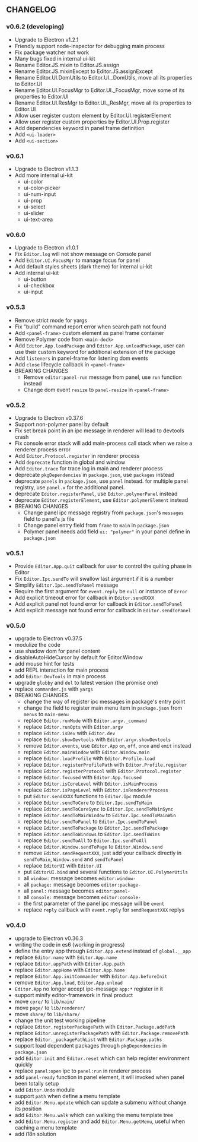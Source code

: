 ## CHANGELOG

### v0.6.2 (developing)

 - Upgrade to Electron v1.2.1
 - Friendly support node-inspector for debugging main process
 - Fix package watcher not work
 - Many bugs fixed in internal ui-kit
 - Rename Editor.JS.mixin to Editor.JS.assign
 - Rename Editor.JS.mixinExcept to Editor.JS.assignExcept
 - Rename Editor.UI.DomUtils to Editor.UI._DomUtils, move all its properties to Editor.UI
 - Rename Editor.UI.FocusMgr to Editor.UI._FocusMgr, move some of its properties to Editor.UI
 - Rename Editor.UI.ResMgr to Editor.UI._ResMgr, move all its properties to Editor.UI
 - Allow user register custom element by Editor.UI.registerElement
 - Allow user register custom properties by Editor.UI.Prop.register
 - Add dependencies keyword in panel frame definition
 - Add `<ui-loader>`
 - Add `<ui-section>`

### v0.6.1

 - Upgrade to Electron v1.1.3
 - Add more internal ui-kit
   - ui-color
   - ui-color-picker
   - ui-num-input
   - ui-prop
   - ui-select
   - ui-slider
   - ui-text-area

### v0.6.0

 - Upgrade to Electron v1.0.1
 - Fix `Editor.log` will not show message on Console panel
 - Add `Editor.UI.FocusMgr` to manage focus for panel
 - Add default styles sheets (dark theme) for internal ui-kit
 - Add internal ui-kit
   - ui-button
   - ui-checkbox
   - ui-input

### v0.5.3

 - Remove strict mode for yargs
 - Fix "build" command report error when search path not found
 - Add `<panel-frame>` custom element as panel frame container
 - Remove Polymer code from `<main-dock>`
 - Add `Editor.App.loadPackage` and `Editor.App.unloadPackage`, user can use their custom keyword for additional extension of the package
 - Add `listeners` in panel-frame for listening dom events
 - Add `close` lifecycle callback in `<panel-frame>`
 - BREAKING CHANGES
   - Remove `editor:panel-run` message from panel, use `run` function instead
   - Change dom event `resize` to `panel-resize` in `<panel-frame>`

### v0.5.2

 - Upgrade to Electron v0.37.6
 - Support non-polymer panel by default
 - Fix set break point in an ipc message in renderer will lead to devtools crash
 - Fix console error stack will add main-process call stack when we raise a renderer process error
 - Add `Editor.Protocol.register` in renderer process
 - Add `deprecate` function in global and window
 - Add `Editor.trace` for trace log in main and renderer process
 - deprecate `pkgDependencies` in `package.json`, use `packages` instead
 - deprecate `panels` in `package.json`, use `panel` instead. for multiple panel registry, use `panel.x` for the additional panel.
 - deprecate `Editor.registerPanel`, use `Editor.polymerPanel` instead
 - deprecate `Editor.registerElement`, use `Editor.polymerElement` instead
 - BREAKING CHANGES
   - Change panel ipc message registry from `package.json`'s `messages` field to panel's js file
   - Change panel entry field from `frame` to `main` in `package.json`
   - Polymer panel needs add field `ui: "polymer"` in your panel define in `package.json`

### v0.5.1

 - Provide `Editor.App.quit` callback for user to control the quiting phase in Editor
 - Fix `Editor.Ipc.sendTo` will swallow last argument if it is a number
 - Simplify `Editor.Ipc.sendToPanel` message
 - Require the first argument for `event.reply` be `null` or instance of `Error`
 - Add explicit timeout error for callback in `Editor.sendXXXX`
 - Add explicit panel not found error for callback in `Editor.sendToPanel`
 - Add explicit message not found error for callback in `Editor.sendToPanel`

### v0.5.0

 - upgrade to Electron v0.37.5
 - modulize the code
 - use shadow dom for panel content
 - disableAutoHideCursor by default for Editor.Window
 - add mouse hint for tests
 - add REPL interaction for main process
 - add `Editor.DevTools` in main process
 - upgrade `globby` and `del` to latest version (the promise one)
 - replace `commander.js` with `yargs`
 - BREAKING CHANGES
   - change the way of register ipc messages in package's entry point
   - change the field to register main menu item in `package.json` from `menus` to `main-menu`
   - replace `Editor.runMode` with `Editor.argv._command`
   - replace `Editor.runOpts` with `Editor.argv`
   - replace `Editor.isDev` with `Editor.dev`
   - replace `Editor.showDevtools` with `Editor.argv.showDevtools`
   - remove `Editor.events`, use `Editor.App` `on`, `off`, `once` and `emit` instead
   - replace `Editor.mainWindow` with `Editor.Window.main`
   - replace `Editor.loadProfile` with `Editor.Profile.load`
   - replace `Editor.registerProfilePath` with `Editor.Profile.register`
   - replace `Editor.registerProtocol` with `Editor.Protocol.register`
   - replace `Editor.focused` with `Editor.App.focused`
   - replace `Editor.isCoreLevel` with `Editor.isMainProcess`
   - replace `Editor.isPageLevel` with `Editor.isRendererProcess`
   - put `Editor.sendXXXX` functions to `Editor.Ipc` module
   - replace `Editor.sendToCore` to `Editor.Ipc.sendToMain`
   - replace `Editor.sendToCoreSync` to `Editor.Ipc.sendToMainSync`
   - replace `Editor.sendToMainWindow` to `Editor.Ipc.sendToMainWin`
   - replace `Editor.sendToPanel` to `Editor.Ipc.sendToPanel`
   - replace `Editor.sendToPackage` to `Editor.Ipc.sendToPackage`
   - replace `Editor.sendToWindows` to `Editor.Ipc.sendToWins`
   - replace `Editor.sendToAll` to `Editor.Ipc.sendToAll`
   - replace `Editor.Window.sendToPage` to `Editor.Window.send`
   - remove `Editor.sendRequestXXX`, just add your callback directly in `sendToMain`, `Window.send` and `sendToPanel`
   - replace `EditorUI` with `Editor.UI`
   - put `EditorUI.bind` and several functions to `Editor.UI.PolymerUtils`
   - all `window:` message becomes `editor:window-`
   - all `package:` message becomes `editor:package-`
   - all `panel:` message becomes `editor:panel-`
   - all `console:` message becomes `editor:console-`
   - the first parameter of the panel ipc message will be `event`
   - replace `reply` callback with `event.reply` for `sendRequestXXX` replys

### v0.4.0

 - upgrade to Electron v0.36.3
 - writing the code in es6 (working in progress)
 - define the entry app through `Editor.App.extend` instead of `global.__app`
 - replace `Editor.name` with `Editor.App.name`
 - replace `Editor.appPath` with `Editor.App.path`
 - replace `Editor.appHome` with `Editor.App.home`
 - replace `Editor.App.initCommander` with `Editor.App.beforeInit`
 - remove `Editor.App.load`, `Editor.App.unload`
 - `Editor.App` no longer accept ipc-message `app:*` register in it
 - support minify editor-framework in final product
 - move `core/` to `lib/main/`
 - move `page/` to `lib/renderer/`
 - move `share/` to `lib/share/`
 - change the unit test working pipeline
 - replace `Editor.registerPackagePath` with `Editor.Package.addPath`
 - replace `Editor.unregisterPackagePath` with `Editor.Package.removePath`
 - replace `Editor._packagePathList` with `Editor.Package.paths`
 - support load dependent packages through `pkgDependencies` in `package.json`
 - add `Editor.init` and `Editor.reset` which can help register environment quickly
 - replace `panel:open` ipc to `panel:run` in renderer process
 - add `panel-ready` function in panel element, it will invoked when panel been totally setup
 - add `Editor.Undo` module
 - support `path` when define a menu template
 - add `Editor.Menu.update` which can update a submenu without change its position
 - add `Editor.Menu.walk` which can walking the menu template tree
 - add `Editor.Menu.register` and add `Editor.Menu.getMenu`, useful when caching a menu template
 - add i18n solution
